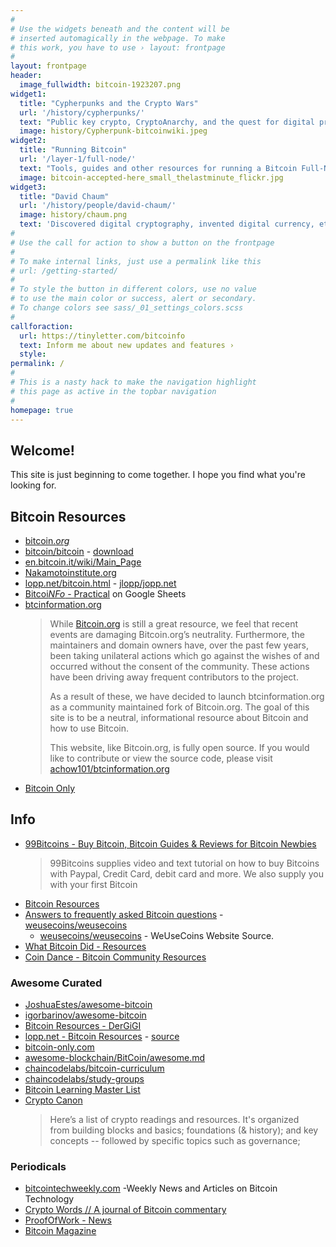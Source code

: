 ```yaml
---
#
# Use the widgets beneath and the content will be
# inserted automagically in the webpage. To make
# this work, you have to use › layout: frontpage
#
layout: frontpage
header:
  image_fullwidth: bitcoin-1923207.png
widget1:
  title: "Cypherpunks and the Crypto Wars"
  url: '/history/cypherpunks/'
  text: "Public key crypto, CryptoAnarchy, and the quest for digital privacy"
  image: history/Cypherpunk-bitcoinwiki.jpeg
widget2:
  title: "Running Bitcoin"
  url: '/layer-1/full-node/'
  text: "Tools, guides and other resources for running a Bitcoin Full-Node."
  image: bitcoin-accepted-here_small_thelastminute_flickr.jpg
widget3:
  title: "David Chaum"
  url: '/history/people/david-chaum/'
  image: history/chaum.png
  text: 'Discovered digital cryptography, invented digital currency, etc.'
#
# Use the call for action to show a button on the frontpage
#
# To make internal links, just use a permalink like this
# url: /getting-started/
#
# To style the button in different colors, use no value
# to use the main color or success, alert or secondary.
# To change colors see sass/_01_settings_colors.scss
#
callforaction:
  url: https://tinyletter.com/bitcoinfo
  text: Inform me about new updates and features ›
  style: 
permalink: /
#
# This is a nasty hack to make the navigation highlight
# this page as active in the topbar navigation
#
homepage: true
---
```



## Welcome!  

This site is just beginning to come together. I hope you find what you're looking for. 

## Bitcoin Resources

* [bitcoin.*org*](https://bitcoin.org/)
* [bitcoin/bitcoin](https://github.com/bitcoin/bitcoin/) - [download](https://bitcoin.org/en/download) 
* [en.bitcoin.it/wiki/Main_Page](https://en.bitcoin.it/wiki/Main_Page)
* [Nakamotoinstitute.org](https://nakamotoinstitute.org/)
* [lopp.net/bitcoin.html](https://lopp.net/bitcoin.html) - [jlopp/jopp.net](https://github.com/jlopp/lopp.net)
* [Bitcoi*NFo* - Practical](https://docs.google.com/spreadsheets/d/1Z3Ofa4P8097VWV70Z_bMqIMladngvm-Ck24ot9TDNmw/) on Google Sheets 
* [btcinformation.org](https://btcinformation.org)
  >While [Bitcoin.org](https://bitcoin.org) is still a great resource, we feel that recent events are damaging Bitcoin.org’s neutrality. Furthermore, the maintainers and domain owners have, over the past few years, been taking unilateral actions which go against the wishes of and occurred without the consent of the community. These actions have been driving away frequent contributors to the project.
  >
  >As a result of these, we have decided to launch btcinformation.org as a community maintained fork of Bitcoin.org. The goal of this site is to be a neutral, informational resource about Bitcoin and how to use Bitcoin.
  >
  >This website, like Bitcoin.org, is fully open source. If you would like to contribute or view the source code, please visit [achow101/btcinformation.org](https://github.com/achow101/btcinformation.org)
* [Bitcoin Only](https://bitcoin-only.com)

## Info

* [99Bitcoins - Buy Bitcoin, Bitcoin Guides & Reviews for Bitcoin Newbies](https://99bitcoins.com/)
  > 99Bitcoins supplies video and text tutorial on how to buy Bitcoins with Paypal, Credit Card, debit card and more. We also supply you with your first Bitcoin
* [Bitcoin Resources](https://bitcoin-resources.com)
* [Answers to frequently asked Bitcoin questions](https://www.weusecoins.com/en/questions/) - [weusecoins/weusecoins](https://github.com/weusecoins/weusecoins)
  * [weusecoins/weusecoins](https://github.com/weusecoins/weusecoins) - WeUseCoins Website Source.
* [What Bitcoin Did - Resources](https://www.whatbitcoindid.com/resources)
* [Coin Dance - Bitcoin Community Resources](https://coin.dance/resources)

### Awesome Curated

* [JoshuaEstes/awesome-bitcoin](https://github.com/JoshuaEstes/awesome-bitcoin)
* [igorbarinov/awesome-bitcoin](https://github.com/igorbarinov/awesome-bitcoin)
* [Bitcoin Resources - DerGiGI](https://dergigi.com/bitcoin/resources/)
* [lopp.net - Bitcoin Resources](https://lopp.net/bitcoin) - [source](https://github.com/jlopp/lopp.net)
* [bitcoin-only.com](https://bitcoin-only.com/)
* [awesome-blockchain/BitCoin/awesome.md](https://github.com/yjjnls/awesome-blockchain/blob/master/BitCoin/awesome.md)
* [chaincodelabs/bitcoin-curriculum](https://github.com/chaincodelabs/bitcoin-curriculum)
* [chaincodelabs/study-groups](https://github.com/chaincodelabs/study-groups)
* [Bitcoin Learning Master List](https://www.evernote.com/shard/s341/sh/b7065b5d-353e-4aca-8cf7-5c4d6392ba4b/7c27ada4b31da804) 
* [Crypto Canon](https://a16z.com/2018/02/10/crypto-readings-resources/)
  > Here’s a list of crypto readings and resources. It's organized from building blocks and basics; foundations (& history); and key concepts -- followed by specific topics such as governance;


### Periodicals

* [bitcointechweekly.com](http://bitcointechweekly.com/) -Weekly News and Articles on Bitcoin Technology
* [Crypto Words // A journal of Bitcoin commentary](https://cryptowords.github.io/)
* [ProofOfWork - News](https://proofofwork.news/)
* [Bitcoin Magazine](https://bitcoinmagazine.com)
